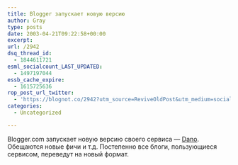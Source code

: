 ```yaml
---
title: Blogger запускает новую версию
author: Gray
type: posts
date: 2003-04-21T09:22:58+00:00
excerpt:
url: /2942
dsq_thread_id:
  - 1844611721
esml_socialcount_LAST_UPDATED:
  - 1497197044
essb_cache_expire:
  - 1615725636
rop_post_url_twitter:
  - 'https://blognot.co/2942?utm_source=ReviveOldPost&utm_medium=social&utm_campaign=ReviveOldPost'
categories:
  - Uncategorized

---
```








Blogger.com запускает новую версию своего сервиса &#8212; <a href="http://new.blogger.com/home.pyra" target="_blank">Dano</a>. Обещаются новые фичи и т.д. Постепенно все блоги, пользующиеся сервисом, переведут на новый формат.